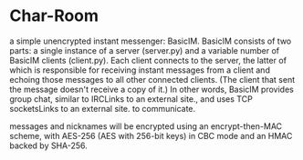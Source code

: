 # Char-Room
a simple unencrypted instant messenger: BasicIM.  BasicIM consists of two parts: a single instance of a server (server.py) and a variable number of BasicIM clients (client.py).  Each client connects to the server, the latter of which is responsible for receiving instant messages from a client and echoing those messages to all other connected clients.  (The client that sent the message doesn't receive a copy of it.)  In other words, BasicIM provides group chat, similar to IRCLinks to an external site., and uses TCP socketsLinks to an external site. to communicate.

messages and nicknames will be encrypted using an encrypt-then-MAC scheme, with AES-256 (AES with 256-bit keys) in CBC mode 
and an HMAC backed by SHA-256.

